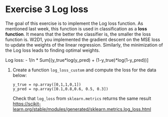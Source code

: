 # Exercise 3 Log loss

The goal of this exercise is to implement the Log loss function. As mentioned last week, this function is used in classification as a **loss function**. It means that the better the classifier is, the smaller the loss function is. W2D1, you implemented the gradient descent on the MSE loss to update the weights of the linear regression. Similarly, the minimization of the Log loss leads to finding optimal weights. 

Log loss: - 1/n * Sum[(y_true*log(y_pred) + (1-y_true)*log(1-y_pred))]

1. Create a function `log_loss_custom` and compute the loss for the data below: 

    ```
    y_true = np.array([0,1,1,0,1])
    y_pred = np.array([0.1,0.8,0.6, 0.5, 0.3])
    ```
    Check that `log_loss` from `sklearn.metrics` returns the same result
https://scikit-learn.org/stable/modules/generated/sklearn.metrics.log_loss.html